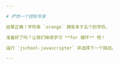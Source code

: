 ```yaml
---

# 俨然一个控制专家

结果正确！字符串 `orange` 拥有多于五个的字符。

准备好了吗？让我们继续学习 **for 循环** 吧！

运行 `jschool-javascripter` 并选择下一个挑战。

---
```

